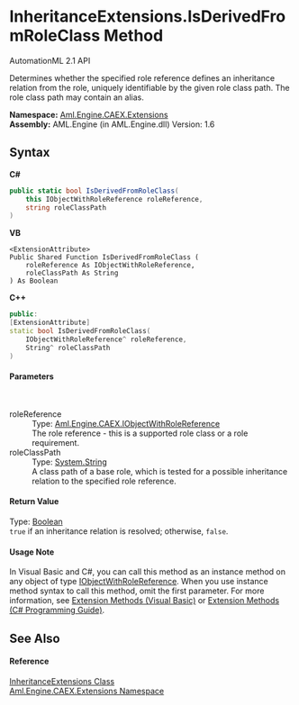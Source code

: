 # InheritanceExtensions.IsDerivedFromRoleClass Method 
AutomationML 2.1 API 

Determines whether the specified role reference defines an inheritance relation from the role, uniquely identifiable by the given role class path. The role class path may contain an alias.

**Namespace:**&nbsp;<a href="N_Aml_Engine_CAEX_Extensions">Aml.Engine.CAEX.Extensions</a><br />**Assembly:**&nbsp;AML.Engine (in AML.Engine.dll) Version: 1.6

## Syntax

**C#**<br />
``` C#
public static bool IsDerivedFromRoleClass(
	this IObjectWithRoleReference roleReference,
	string roleClassPath
)
```

**VB**<br />
``` VB
<ExtensionAttribute>
Public Shared Function IsDerivedFromRoleClass ( 
	roleReference As IObjectWithRoleReference,
	roleClassPath As String
) As Boolean
```

**C++**<br />
``` C++
public:
[ExtensionAttribute]
static bool IsDerivedFromRoleClass(
	IObjectWithRoleReference^ roleReference, 
	String^ roleClassPath
)
```


#### Parameters
&nbsp;<dl><dt>roleReference</dt><dd>Type: <a href="T_Aml_Engine_CAEX_IObjectWithRoleReference">Aml.Engine.CAEX.IObjectWithRoleReference</a><br />The role reference - this is a supported role class or a role requirement.</dd><dt>roleClassPath</dt><dd>Type: <a href="https://docs.microsoft.com/dotnet/api/system.string" target="_parent" rel="noopener noreferrer">System.String</a><br />A class path of a base role, which is tested for a possible inheritance relation to the specified role reference.</dd></dl>

#### Return Value
Type: <a href="https://docs.microsoft.com/dotnet/api/system.boolean" target="_parent" rel="noopener noreferrer">Boolean</a><br />`true` if an inheritance relation is resolved; otherwise, `false`.

#### Usage Note
In Visual Basic and C#, you can call this method as an instance method on any object of type <a href="T_Aml_Engine_CAEX_IObjectWithRoleReference">IObjectWithRoleReference</a>. When you use instance method syntax to call this method, omit the first parameter. For more information, see <a href="https://docs.microsoft.com/dotnet/visual-basic/programming-guide/language-features/procedures/extension-methods" target="_blank" rel="noopener noreferrer">Extension Methods (Visual Basic)</a> or <a href="https://docs.microsoft.com/dotnet/csharp/programming-guide/classes-and-structs/extension-methods" target="_blank" rel="noopener noreferrer">Extension Methods (C# Programming Guide)</a>.

## See Also


#### Reference
<a href="T_Aml_Engine_CAEX_Extensions_InheritanceExtensions">InheritanceExtensions Class</a><br /><a href="N_Aml_Engine_CAEX_Extensions">Aml.Engine.CAEX.Extensions Namespace</a><br />